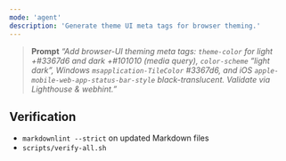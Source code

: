 ```yaml
---
mode: 'agent'
description: 'Generate theme UI meta tags for browser theming.'
---
```


> **Prompt**
> _“Add browser-UI theming meta tags: `theme-color` for light +#3367d6 and dark +#101010 (media
> query), `color-scheme` “light dark”, Windows `msapplication-TileColor` #3367d6, and iOS
> `apple-mobile-web-app-status-bar-style` black-translucent. Validate via Lighthouse & webhint.”_

## Verification

- `markdownlint --strict` on updated Markdown files
- `scripts/verify-all.sh`
